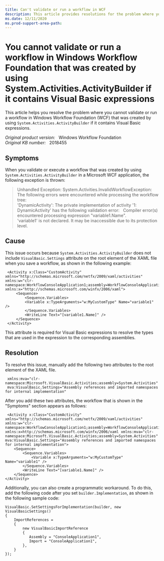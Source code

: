 ```yaml
---
title: Can't validate or run a workflow in WCF
description: This article provides resolutions for the problem where you cannot validate or run a workflow in Windows Workflow Foundation that was created by using System.Activities.ActivityBuilder if it contains Visual Basic expressions.
ms.date: 12/11/2020
ms.prod-support-area-path: 
---
```

# You cannot validate or run a workflow in Windows Workflow Foundation that was created by using System.Activities.ActivityBuilder if it contains Visual Basic expressions

This article helps you resolve the problem where you cannot validate or run a workflow in Windows Workflow Foundation (WCF) that was created by using `System.Activities.ActivityBuilder` if it contains Visual Basic expressions.

_Original product version:_ &nbsp; Windows Workflow Foundation  
_Original KB number:_ &nbsp; 2018455

## Symptoms

When you validate or execute a workflow that was created by using `System.Activities.ActivityBuilder` in a Microsoft WCF application, the following exception is thrown:

> Unhandled Exception: System.Activities.InvalidWorkflowException: The following errors were encountered while processing
the workflow tree:  
'DynamicActivity': The private implementation of activity '1: DynamicActivity' has the following validation error:   Compiler error(s) encountered processing expression "variable1.Name".  
'variable1' is not declared. It may be inaccessible due to its protection level.

## Cause

This issue occurs because `System.Activities.ActivityBuilder` does not include `VisualBasic.Settings` attribute on the root element of the XAML file when you save a workflow, as shown in the following example:

```xaml
 <Activity x:Class="CustomActivity" xmlns="http://schemas.microsoft.com/netfx/2009/xaml/activities" xmlns:w="clr-namespace:WorkflowConsoleApplication1;assembly=WorkflowConsoleApplication1" xmlns:x="http://schemas.microsoft.com/winfx/2006/xaml">  
     <Sequence>  
         <Sequence.Variables>  
         <Variable x:TypeArguments="w:MyCustomType" Name="variable1" />  
         </Sequence.Variables>  
         <WriteLine Text="[variable1.Name]" />  
     </Sequence>  
 </Activity> 
```

This attribute is required for Visual Basic expressions to resolve the types that are used in the expression to the corresponding assemblies.

## Resolution

To resolve this issue, manually add the following two attributes to the root element of the XAML file.

```xaml
 xmlns:mva="clr-namespace:Microsoft.VisualBasic.Activities;assembly=System.Activities"  
 mva:VisualBasic.Settings="Assembly references and imported namespaces for internal implementation"
```

After you add these two attributes, the workflow that is shown in the "Symptoms" section appears as follows:

```xaml
 <Activity x:Class="CustomActivity" xmlns="http://schemas.microsoft.com/netfx/2009/xaml/activities" xmlns:w="clr-namespace:WorkflowConsoleApplication1;assembly=WorkflowConsoleApplication1" xmlns:x=http://schemas.microsoft.com/winfx/2006/xaml xmlns:mva="clr-namespace:Microsoft.VisualBasic.Activities;assembly=System.Activities" mva:VisualBasic.Settings="Assembly references and imported namespaces for internal implementation">
    <Sequence>
        <Sequence.Variables>
            <Variable x:TypeArguments="w:MyCustomType" Name="variable1" />
        </Sequence.Variables>
        <WriteLine Text="[variable1.Name]" />
    </Sequence>
</Activity>
```

Additionally, you can also create a programmatic workaround. To do this, add the following code after you set `builder.Implementation`, as shown in the following sample code:

```vbnet
VisualBasic.SetSettingsForImplementation(builder, new VisualBasicSettings()
{
    ImportReferences =
    {
        new VisualBasicImportReference
        {
           Assembly = "ConsoleApplication1",
           Import = "ConsoleApplication1",
        },
    }
});
```
